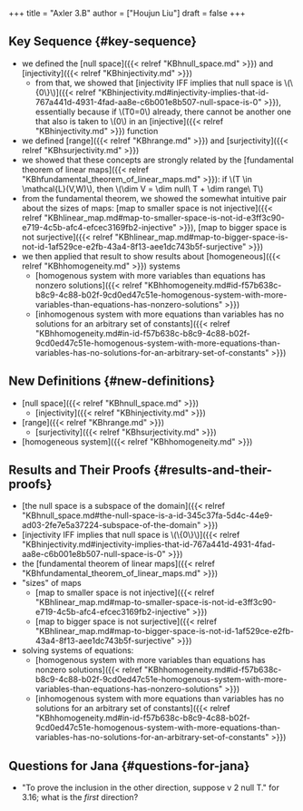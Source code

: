 +++
title = "Axler 3.B"
author = ["Houjun Liu"]
draft = false
+++

## Key Sequence {#key-sequence}

-   we defined the [null space]({{< relref "KBhnull_space.md" >}}) and [injectivity]({{< relref "KBhinjectivity.md" >}})
    -   from that, we showed that [injectivity IFF implies that null space is \\(\\{0\\}\\)]({{< relref "KBhinjectivity.md#injectivity-implies-that-id-767a441d-4931-4fad-aa8e-c6b001e8b507-null-space-is-0" >}}), essentially because if \\(T0=0\\) already, there cannot be another one that also is taken to \\(0\\) in an [injective]({{< relref "KBhinjectivity.md" >}}) function
-   we defined [range]({{< relref "KBhrange.md" >}}) and [surjectivity]({{< relref "KBhsurjectivity.md" >}})
-   we showed that these concepts are strongly related by the [fundamental theorem of linear maps]({{< relref "KBhfundamental_theorem_of_linear_maps.md" >}}): if \\(T \in \mathcal{L}(V,W)\\), then \\(\dim V = \dim null\ T + \dim range\ T\\)
-   from the fundamental theorem, we showed the somewhat intuitive pair about the sizes of maps: [map to smaller space is not injective]({{< relref "KBhlinear_map.md#map-to-smaller-space-is-not-id-e3ff3c90-e719-4c5b-afc4-efcec3169fb2-injective" >}}), [map to bigger space is not surjective]({{< relref "KBhlinear_map.md#map-to-bigger-space-is-not-id-1af529ce-e2fb-43a4-8f13-aee1dc743b5f-surjective" >}})
-   we then applied that result to show results about [homogeneous]({{< relref "KBhhomogeneity.md" >}}) systems
    -   [homogenous system with more variables than equations has nonzero solutions]({{< relref "KBhhomogeneity.md#id-f57b638c-b8c9-4c88-b02f-9cd0ed47c51e-homogenous-system-with-more-variables-than-equations-has-nonzero-solutions" >}})
    -   [inhomogenous system with more equations than variables has no solutions for an arbitrary set of constants]({{< relref "KBhhomogeneity.md#in-id-f57b638c-b8c9-4c88-b02f-9cd0ed47c51e-homogenous-system-with-more-equations-than-variables-has-no-solutions-for-an-arbitrary-set-of-constants" >}})


## New Definitions {#new-definitions}

-   [null space]({{< relref "KBhnull_space.md" >}})
    -   [injectivity]({{< relref "KBhinjectivity.md" >}})
-   [range]({{< relref "KBhrange.md" >}})
    -   [surjectivity]({{< relref "KBhsurjectivity.md" >}})
-   [homogeneous system]({{< relref "KBhhomogeneity.md" >}})


## Results and Their Proofs {#results-and-their-proofs}

-   [the null space is a subspace of the domain]({{< relref "KBhnull_space.md#the-null-space-is-a-id-345c37fa-5d4c-44e9-ad03-2fe7e5a37224-subspace-of-the-domain" >}})
-   [injectivity IFF implies that null space is \\(\\{0\\}\\)]({{< relref "KBhinjectivity.md#injectivity-implies-that-id-767a441d-4931-4fad-aa8e-c6b001e8b507-null-space-is-0" >}})
-   the [fundamental theorem of linear maps]({{< relref "KBhfundamental_theorem_of_linear_maps.md" >}})
-   "sizes" of maps
    -   [map to smaller space is not injective]({{< relref "KBhlinear_map.md#map-to-smaller-space-is-not-id-e3ff3c90-e719-4c5b-afc4-efcec3169fb2-injective" >}})
    -   [map to bigger space is not surjective]({{< relref "KBhlinear_map.md#map-to-bigger-space-is-not-id-1af529ce-e2fb-43a4-8f13-aee1dc743b5f-surjective" >}})
-   solving systems of equations:
    -   [homogenous system with more variables than equations has nonzero solutions]({{< relref "KBhhomogeneity.md#id-f57b638c-b8c9-4c88-b02f-9cd0ed47c51e-homogenous-system-with-more-variables-than-equations-has-nonzero-solutions" >}})
    -   [inhomogenous system with more equations than variables has no solutions for an arbitrary set of constants]({{< relref "KBhhomogeneity.md#in-id-f57b638c-b8c9-4c88-b02f-9cd0ed47c51e-homogenous-system-with-more-equations-than-variables-has-no-solutions-for-an-arbitrary-set-of-constants" >}})


## Questions for Jana {#questions-for-jana}

-   "To prove the inclusion in the other direction, suppose v 2 null T." for 3.16; what is the _first_ direction?